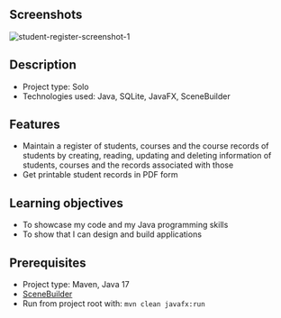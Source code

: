 ## Screenshots

![student-register-screenshot-1](https://github.com/satukon/Student-register/assets/113008423/0574ecd7-e616-4252-b898-1cd7b17c6ccd)


## Description

- Project type: Solo
- Technologies used: Java, SQLite, JavaFX, SceneBuilder

## Features
- Maintain a register of students, courses and the course records of students by creating, reading, updating and deleting information of students, courses and the records associated with those
- Get printable student records in PDF form

## Learning objectives
- To showcase my code and my Java programming skills
- To show that I can design and build applications

## Prerequisites
- Project type: Maven, Java 17
- <a href="https://gluonhq.com/products/scene-builder/">SceneBuilder</a>
- Run from project root with: ``mvn clean javafx:run``

